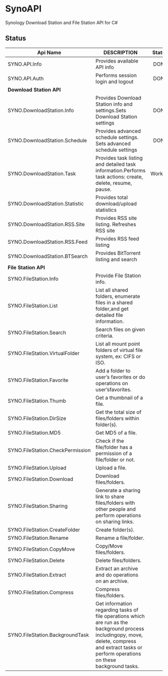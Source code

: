 # SynoAPI
Synology Download Station and File Station API for C#

## Status
|Api Name|DESCRIPTION|Status |
|---|---|:---:|
|SYNO.API.Info|Provides available API info|DONE|
|SYNO.API.Auth|Performs session login and logout|DONE|
|**Download Station API**|
|SYNO.DownloadStation.Info|Provides Download Station info and settings.Sets Download Station settings|DONE|
|SYNO.DownloadStation.Schedule|Provides advanced schedule settings. Sets advanced schedule settings|DONE|
|SYNO.DownloadStation.Task|Provides task listing and detailed task information.Performs task actions: create, delete, resume, pause.|Working|
|SYNO.DownloadStation.Statistic|Provides total download/upload statistics||
|SYNO.DownloadStation.RSS.Site|Provides RSS site listing. Refreshes RSS site||
|SYNO.DownloadStation.RSS.Feed|Provides RSS feed listing||
|SYNO.DownloadStation.BTSearch|Provides BitTorrent listing and search||
|**File Station API**||
|SYNO.FileStation.Info|Provide File Station info.||
|SYNO.FileStation.List|List all shared folders, enumerate files in a shared folder,and get detailed file information.||
|SYNO.FileStation.Search|Search files on given criteria.||
|SYNO.FileStation.VirtualFolder|List all mount point folders of virtual file system, ex: CIFS or ISO.||
|SYNO.FileStation.Favorite|Add a folder to user’s favorites or do operations on user’sfavorites.||
|SYNO.FileStation.Thumb|Get a thumbnail of a file.||
|SYNO.FileStation.DirSize|Get the total size of files/folders within folder(s).||
|SYNO.FileStation.MD5|Get MD5 of a file.||
|SYNO.FileStation.CheckPermission|Check if the file/folder has a permission of a file/folder or not.||
|SYNO.FileStation.Upload|Upload a file.||
|SYNO.FileStation.Download|Download files/folders.||
|SYNO.FileStation.Sharing|Generate a sharing link to share files/folders with other people and perform operations on sharing links.||
|SYNO.FileStation.CreateFolder|Create folder(s).||
|SYNO.FileStation.Rename|Rename a file/folder.||
|SYNO.FileStation.CopyMove|Copy/Move files/folders.||
|SYNO.FileStation.Delete|Delete files/folders.||
|SYNO.FileStation.Extract|Extract an archive and do operations on an archive.||
|SYNO.FileStation.Compress|Compress files/folders.||
|SYNO.FileStation.BackgroundTask|Get information regarding tasks of file operations which are run as the background process includingopy, move, delete, compress and extract tasks or perform operations on these background tasks.||
